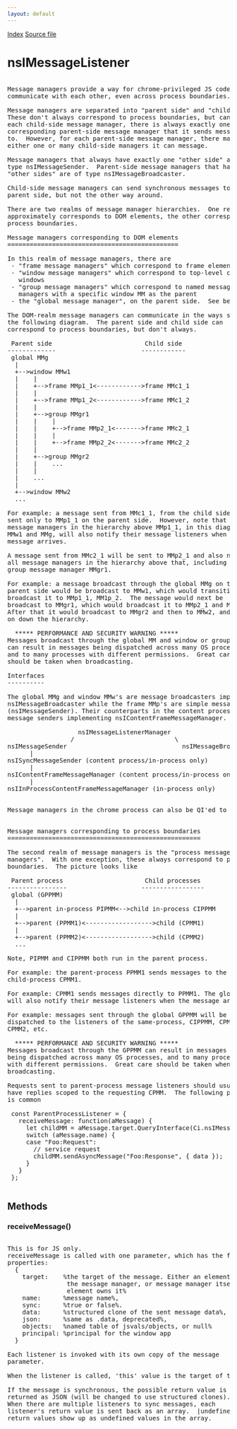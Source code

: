 ```yaml
---
layout: default
---
```

<div id='links'><a href="../index.html">Index</a>
<a href="http://dxr.mozilla.org/mozilla-central/source/dom/base/nsIMessageManager.idl">Source file</a>
</div>

# nsIMessageListener #
<pre>  
Message managers provide a way for chrome-privileged JS code to  
communicate with each other, even across process boundaries.  
  
Message managers are separated into "parent side" and "child side".  
These don't always correspond to process boundaries, but can.  For  
each child-side message manager, there is always exactly one  
corresponding parent-side message manager that it sends messages  
to.  However, for each parent-side message manager, there may be  
either one or many child-side managers it can message.  
  
Message managers that always have exactly one "other side" are of  
type nsIMessageSender.  Parent-side message managers that have many  
"other sides" are of type nsIMessageBroadcaster.  
  
Child-side message managers can send synchronous messages to their  
parent side, but not the other way around.  
  
There are two realms of message manager hierarchies.  One realm  
approximately corresponds to DOM elements, the other corresponds to  
process boundaries.  
  
Message managers corresponding to DOM elements  
==============================================  
  
In this realm of message managers, there are  
 - "frame message managers" which correspond to frame elements  
 - "window message managers" which correspond to top-level chrome  
   windows  
 - "group message managers" which correspond to named message  
   managers with a specific window MM as the parent  
 - the "global message manager", on the parent side.  See below.  
  
The DOM-realm message managers can communicate in the ways shown by  
the following diagram.  The parent side and child side can  
correspond to process boundaries, but don't always.  
  
 Parent side                         Child side  
-------------                       ------------  
 global MMg  
  |  
  +-->window MMw1  
  |    |  
  |    +-->frame MMp1_1<------------>frame MMc1_1  
  |    |  
  |    +-->frame MMp1_2<------------>frame MMc1_2  
  |    |  
  |    +-->group MMgr1  
  |    |    |  
  |    |    +-->frame MMp2_1<------->frame MMc2_1  
  |    |    |  
  |    |    +-->frame MMp2_2<------->frame MMc2_2  
  |    |  
  |    +-->group MMgr2  
  |    |    ...  
  |    |  
  |    ...  
  |  
  +-->window MMw2  
  ...  
  
For example: a message sent from MMc1_1, from the child side, is  
sent only to MMp1_1 on the parent side.  However, note that all  
message managers in the hierarchy above MMp1_1, in this diagram  
MMw1 and MMg, will also notify their message listeners when the  
message arrives.  
  
A message sent from MMc2_1 will be sent to MMp2_1 and also notify  
all message managers in the hierarchy above that, including the  
group message manager MMgr1.  
  
For example: a message broadcast through the global MMg on the  
parent side would be broadcast to MMw1, which would transitively  
broadcast it to MMp1_1, MM1p_2.  The message would next be  
broadcast to MMgr1, which would broadcast it to MMp2_1 and MMp2_2.  
After that it would broadcast to MMgr2 and then to MMw2, and so  
on down the hierarchy.  
  
  ***** PERFORMANCE AND SECURITY WARNING *****  
Messages broadcast through the global MM and window or group MMs  
can result in messages being dispatched across many OS processes,  
and to many processes with different permissions.  Great care  
should be taken when broadcasting.  
  
Interfaces  
----------  
  
The global MMg and window MMw's are message broadcasters implementing  
nsIMessageBroadcaster while the frame MMp's are simple message senders  
(nsIMessageSender). Their counterparts in the content processes are  
message senders implementing nsIContentFrameMessageManager.  
  
                   nsIMessageListenerManager  
                 /                           \  
nsIMessageSender                               nsIMessageBroadcaster  
      |  
nsISyncMessageSender (content process/in-process only)  
      |  
nsIContentFrameMessageManager (content process/in-process only)  
      |  
nsIInProcessContentFrameMessageManager (in-process only)  
  
  
Message managers in the chrome process can also be QI'ed to nsIFrameScriptLoader.  
  
  
Message managers corresponding to process boundaries  
====================================================  
  
The second realm of message managers is the "process message  
managers".  With one exception, these always correspond to process  
boundaries.  The picture looks like  
  
 Parent process                      Child processes  
----------------                    -----------------  
 global (GPPMM)  
  |  
  +-->parent in-process PIPMM<-->child in-process CIPPMM  
  |  
  +-->parent (PPMM1)<------------------>child (CPMM1)  
  |  
  +-->parent (PPMM2)<------------------>child (CPMM2)  
  ...  
  
Note, PIPMM and CIPPMM both run in the parent process.  
  
For example: the parent-process PPMM1 sends messages to the  
child-process CPMM1.  
  
For example: CPMM1 sends messages directly to PPMM1. The global GPPMM  
will also notify their message listeners when the message arrives.  
  
For example: messages sent through the global GPPMM will be  
dispatched to the listeners of the same-process, CIPPMM, CPMM1,  
CPMM2, etc.  
  
  ***** PERFORMANCE AND SECURITY WARNING *****  
Messages broadcast through the GPPMM can result in messages  
being dispatched across many OS processes, and to many processes  
with different permissions.  Great care should be taken when  
broadcasting.  
  
Requests sent to parent-process message listeners should usually  
have replies scoped to the requesting CPMM.  The following pattern  
is common  
  
 const ParentProcessListener = {  
   receiveMessage: function(aMessage) {  
     let childMM = aMessage.target.QueryInterface(Ci.nsIMessageSender);  
     switch (aMessage.name) {  
     case "Foo:Request":  
       // service request  
       childMM.sendAsyncMessage("Foo:Response", { data });  
     }  
   }  
 };  
  
</pre>
## Methods ##

### receiveMessage() ###
<pre>  
This is for JS only.  
receiveMessage is called with one parameter, which has the following  
properties:  
  {  
    target:    %the target of the message. Either an element owning  
                the message manager, or message manager itself if no  
                element owns it%  
    name:      %message name%,  
    sync:      %true or false%.  
    data:      %structured clone of the sent message data%,  
    json:      %same as .data, deprecated%,  
    objects:   %named table of jsvals/objects, or null%  
    principal: %principal for the window app  
  }  
  
Each listener is invoked with its own copy of the message  
parameter.  
  
When the listener is called, 'this' value is the target of the message.  
  
If the message is synchronous, the possible return value is  
returned as JSON (will be changed to use structured clones).  
When there are multiple listeners to sync messages, each  
listener's return value is sent back as an array.  |undefined|  
return values show up as undefined values in the array.  
  
</pre>